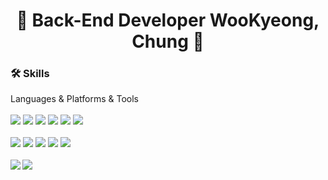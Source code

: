 
<h1 align="center"> 🛫 Back-End Developer WooKyeong, Chung 🛬 </h1>
<div align="left">
<!--  <h3 align="left">💾 My Project url</h3>
 <a href="http://3.37.61.229/"> <strong>📍 SportsMate</strong> </a> 
 <br>
 <a href=""> <strong>📍 SPACE MARKET</strong> </a> 
 <br> -->
 <h3 align="left">🛠 Skills</h3>
 Languages & Platforms & Tools<br><br>
  <img src="https://img.shields.io/badge/AWS RDS-527FFF?style=flat-square&logo=Amazon RDS&logoColor=white"/>
  <img src="https://img.shields.io/badge/AWS EC2-FF9900?style=flat-square&logo=Amazon ECS&logoColor=white"/>
  <img src="https://img.shields.io/badge/MySQL-4479A1?style=flat-square&logo=MySQL&logoColor=white"/>
  <img src="https://img.shields.io/badge/jQuery-0769AD?style=flat-square&logo=jQuery&logoColor=white"/>
  <img src="https://img.shields.io/badge/jQuery-FA320A?style=flat-square&logo=jQuery&logoColor=white"/>
<!--   <img src="https://img.shields.io/badge/Firebase-FFCA28?style=flat-square&logo=Firebase&logoColor=white"/>  -->
  <img src="https://img.shields.io/badge/Spring-6DB33F?style=flat-square&logo=Spring&logoColor=white"/><br><br>
  <img src="https://img.shields.io/badge/Apache Tomcat-FA320A?style=flat-square&logo=Apache Tomcat&logoColor=white"/>
  <img src="https://img.shields.io/badge/HTML5-E34F26?style=flat-square&logo=HTML5&logoColor=white"/>
  <img src="https://img.shields.io/badge/CSS3-1572B6?style=flat-square&logo=CSS3&logoColor=white"/>
  <img src="https://img.shields.io/badge/JavaScript-F7DF1E?style=flat-square&logo=JavaScript&logoColor=white"/>
  <img src="https://img.shields.io/badge/Bootstrap-7952B3?style=flat-square&logo=Bootstrap&logoColor=white"/>
  <!--
  <img src="https://img.shields.io/badge/쓰고자하는_텍스트-컬러코드?style=flat-square&logo=simpleicons에서_아이콘이름&logoColor=white"/>
  -->
</div>
<br>
<div align="left">
 <img align="left" src="https://github-readme-stats.vercel.app/api/top-langs/?username=wjddnrud&theme=dracula&exclude_repo=clone-web-scrapper,clone-zoom&hide=Procfile&layout=com"/>
 <img align="left" src="https://github-readme-stats.vercel.app/api?username=wjddnrud&show_icons=true&theme=dracula"/>  
</div>
